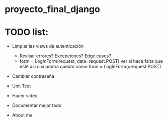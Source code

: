# proyecto_final_django

# TODO list:
* Limpiar las views de autenticación
    * Revisar errores? Excepciones? Edge cases?
    * form = LogInForm(request, data=request.POST) ver si hace falta que esté así o si podría quedar como form = LogInForm(=request.POST)
    

* Cambiar contraseña
* Unit Test
* Hacer video
* Documentar mejor todo
* About me